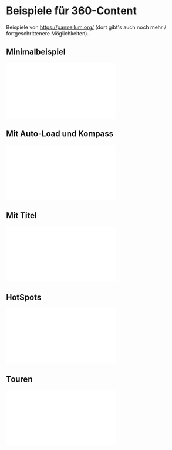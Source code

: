 # Beispiele für 360-Content

Beispiele von https://pannellum.org/ (dort gibt's auch noch mehr / fortgeschrittenere Möglichkeiten). 

## Minimalbeispiel

<div class="video-container">
	<iframe allowfullscreen style="border-style:none;" src="../javascripts/pannellum/pannellum.htm#panorama=https://pannellum.org/images/alma.jpg"></iframe>
</div>

## Mit Auto-Load und Kompass

<div class="video-container">
	<iframe allowfullscreen style="border-style:none;" src="../javascripts/pannellum/pannellum.htm#panorama=https://pannellum.org/images/cerro-toco-0.jpg&amp;autoLoad=true"></iframe>
</div>

## Mit Titel

<div class="video-container">
	<iframe allowfullscreen style="border-style:none;" src="../javascripts/pannellum/pannellum.htm#panorama=https://pannellum.org/images/alma-correlator-facility.jpg&amp;title=ALMA%20Correlator%20Facility&amp;author=Matthew%20Petroff"></iframe>
</div>

## HotSpots

<div class="video-container">
	<iframe allowfullscreen style="border-style:none;" src="../javascripts/pannellum/pannellum.htm#config=../../360/hot-spots.json">
	</iframe>
</div>

## Touren 

<div class="video-container">
	<iframe allowfullscreen style="border-style:none;" src="../javascripts/pannellum/pannellum.htm#config=../../360/tour.json">
	</iframe>
</div>